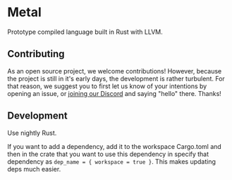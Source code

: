 # Metal

Prototype compiled language built in Rust with LLVM.

## Contributing

As an open source project, we welcome contributions! However, because the project is still in it's early days,
the development is rather turbulent. For that reason, we suggest you to first let us know of your intentions by
opening an issue, or [joining our Discord](https://discord.gg/fDCMSbgpsB) and saying "hello" there. Thanks!

## Development

Use nightly Rust.

If you want to add a dependency, add it to the workspace Cargo.toml and then
in the crate that you want to use this dependency in specify that dependency as `dep_name = { workspace = true }`.
This makes updating deps much easier.
